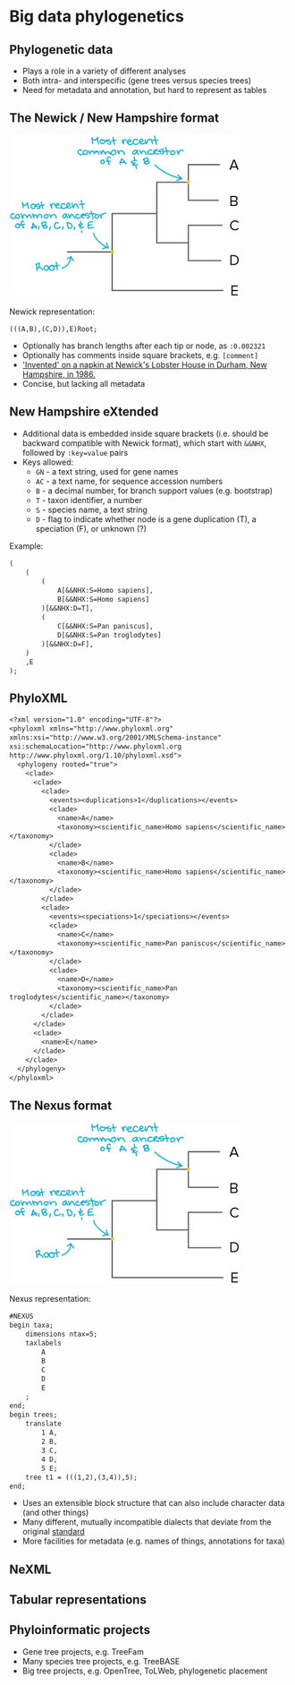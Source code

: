Big data phylogenetics
======================

Phylogenetic data
-----------------
- Plays a role in a variety of different analyses
- Both intra- and interspecific (gene trees versus species trees)
- Need for metadata and annotation, but hard to represent as tables

The Newick / New Hampshire format
---------------------------------

![](phylogeny.png)

Newick representation:

```
(((A,B),(C,D)),E)Root;
```

- Optionally has branch lengths after each tip or node, as `:0.002321`
- Optionally has comments inside square brackets, e.g. `[comment]`
- ['Invented' on a napkin at Newick's Lobster House in Durham, New Hampshire, in 1986.](http://evolution.genetics.washington.edu/phylip/newicktree.html)
- Concise, but lacking all metadata

New Hampshire eXtended
----------------------

- Additional data is embedded inside square brackets (i.e. should be backward compatible
  with Newick format), which start with `&&NHX`, followed by `:key=value` pairs 
- Keys allowed:
  - `GN` - a text string, used for gene names
  - `AC` - a text name, for sequence accession numbers
  - `B`  - a decimal number, for branch support values (e.g. bootstrap)
  - `T`  - taxon identifier, a number
  - `S`  - species name, a text string 
  - `D`  - flag to indicate whether node is a gene duplication (T), a speciation (F), or
    unknown (?)

Example:

```
(
	(
		(
			A[&&NHX:S=Homo sapiens],
			B[&&NHX:S=Homo sapiens]		
		)[&&NHX:D=T],
		(
			C[&&NHX:S=Pan paniscus],
			D[&&NHX:S=Pan troglodytes]
		)[&&NHX:D=F],	
	)	
	,E
);
```

PhyloXML
--------

```
<?xml version="1.0" encoding="UTF-8"?>
<phyloxml xmlns="http://www.phyloxml.org" xmlns:xsi="http://www.w3.org/2001/XMLSchema-instance" xsi:schemaLocation="http://www.phyloxml.org http://www.phyloxml.org/1.10/phyloxml.xsd">
  <phylogeny rooted="true">
    <clade>
      <clade>
        <clade>
          <events><duplications>1</duplications></events>
          <clade>
            <name>A</name>
            <taxonomy><scientific_name>Homo sapiens</scientific_name></taxonomy>
          </clade>
          <clade>
            <name>B</name>
            <taxonomy><scientific_name>Homo sapiens</scientific_name></taxonomy>            
          </clade>
        </clade>
        <clade>
          <events><speciations>1</speciations></events>
          <clade>
            <name>C</name>
            <taxonomy><scientific_name>Pan paniscus</scientific_name></taxonomy>            
          </clade>
          <clade>
            <name>D</name>
            <taxonomy><scientific_name>Pan troglodytes</scientific_name></taxonomy>            
          </clade>
        </clade>
      </clade>
      <clade>
        <name>E</name>
      </clade>
    </clade>
  </phylogeny>
</phyloxml>
```

The Nexus format
----------------

![](phylogeny.png)

Nexus representation:

```
#NEXUS
begin taxa;
	dimensions ntax=5;
	taxlabels
		A
		B
		C
		D
		E
	;		
end;
begin trees;
	translate
		1 A,
		2 B,
		3 C,
		4 D,
		5 E;
	tree t1 = (((1,2),(3,4)),5);
end;
```

- Uses an extensible block structure that can also include character data (and other 
  things)
- Many different, mutually incompatible dialects that deviate from the original 
  [standard](NEXUS_final.pdf)
- More facilities for metadata (e.g. names of things, annotations for taxa)

NeXML
-----

Tabular representations
-----------------------

Phyloinformatic projects
------------------------
- Gene tree projects, e.g. TreeFam
- Many species tree projects, e.g. TreeBASE
- Big tree projects, e.g. OpenTree, ToLWeb, phylogenetic placement